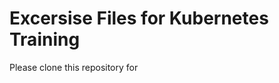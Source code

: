 Excersise Files for Kubernetes Training
=======================================

Please clone this repository for 